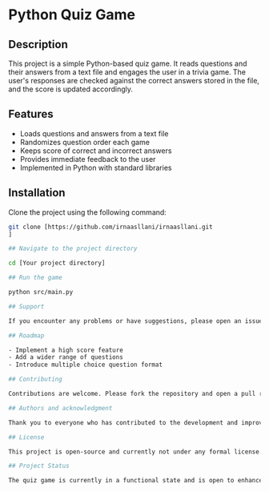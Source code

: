 # Python Quiz Game

## Description

This project is a simple Python-based quiz game. It reads questions and their answers from a text file and engages the user in a trivia game. The user's responses are checked against the correct answers stored in the file, and the score is updated accordingly.

## Features

- Loads questions and answers from a text file
- Randomizes question order each game
- Keeps score of correct and incorrect answers
- Provides immediate feedback to the user
- Implemented in Python with standard libraries

## Installation

Clone the project using the following command:

```bash
git clone [https://github.com/irnaasllani/irnaasllani.git
]

## Navigate to the project directory

cd [Your project directory]

## Run the game

python src/main.py

## Support

If you encounter any problems or have suggestions, please open an issue on the [GitHub repository issues page](URL to your repository issues page) or send an email to [irna.asllani@gmail.com].

## Roadmap

- Implement a high score feature
- Add a wider range of questions
- Introduce multiple choice question format

## Contributing

Contributions are welcome. Please fork the repository and open a pull request with your changes. All changes are subject to review and discussion.

## Authors and acknowledgment

Thank you to everyone who has contributed to the development and improvement of this quiz game.

## License

This project is open-source and currently not under any formal license. Access to the source code is granted on a case-by-case basis. Please contact me (irna.asllani@gmail.com) to request access or more information.

## Project Status

The quiz game is currently in a functional state and is open to enhancements and bug fixes.
